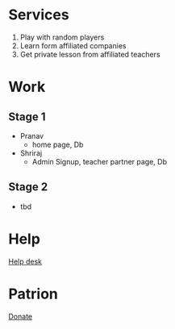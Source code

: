   # Services
1. Play with random players
2. Learn form affiliated companies
3. Get private lesson from affiliated teachers
# Work
## Stage 1
- Pranav
  - home page, Db
- Shriraj
  - Admin Signup, teacher partner page, Db
## Stage 2
- tbd
# Help
[Help desk](https://newaccount1614656112224.freshdesk.com/support/home)
# Patrion
[Donate](https://www.patreon.com/user?u=54510118)